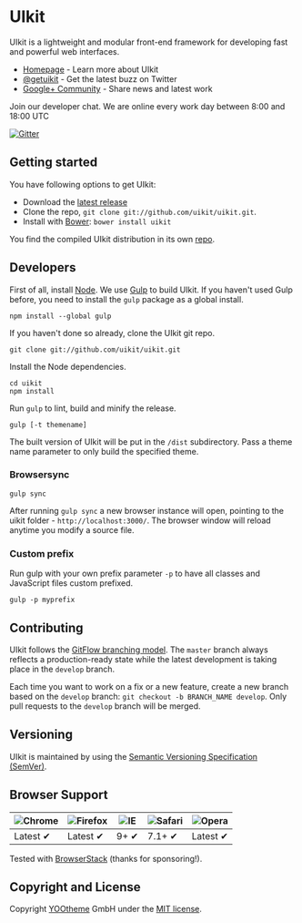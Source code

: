 # UIkit

UIkit is a lightweight and modular front-end framework for developing fast and powerful web interfaces.

-   [Homepage](http://getuikit.com) - Learn more about UIkit
-   [@getuikit](https://twitter.com/getuikit) - Get the latest buzz on Twitter
-   [Google+ Community](https://plus.google.com/communities/114238665434626719878) - Share news and latest work

Join our developer chat. We are online every work day between 8:00 and 18:00 UTC

[![Gitter](https://badges.gitter.im/Join%20Chat.svg)](https://gitter.im/uikit/uikit)

## Getting started

You have following options to get UIkit:

-   Download the [latest release](https://github.com/uikit/uikit/releases/latest)
-   Clone the repo, `git clone git://github.com/uikit/uikit.git`.
-   Install with [Bower](http://bower.io): `bower install uikit`

You find the compiled UIkit distribution in its own [repo](https://github.com/uikit/bower-uikit).

## Developers

First of all, install [Node](http://nodejs.org/). We use [Gulp](http://gulpjs.com) to build UIkit. If you haven't used Gulp before, you need to install the `gulp` package as a global install.

```
npm install --global gulp
```

If you haven't done so already, clone the UIkit git repo.

```
git clone git://github.com/uikit/uikit.git
```

Install the Node dependencies.

```
cd uikit
npm install
```

Run `gulp` to lint, build and minify the release.

```
gulp [-t themename]
```

The built version of UIkit will be put in the `/dist` subdirectory. Pass a theme name parameter to only build the specified theme.

### Browsersync

```
gulp sync
```

After running `gulp sync` a new browser instance will open, pointing to the uikit folder - `http://localhost:3000/`. The browser window will reload anytime you modify a source file.

### Custom prefix

Run gulp with your own prefix parameter `-p` to have all classes and JavaScript files custom prefixed.

```
gulp -p myprefix
```

## Contributing

UIkit follows the [GitFlow branching model](http://nvie.com/posts/a-successful-git-branching-model). The `master` branch always reflects a production-ready state while the latest development is taking place in the `develop` branch.

Each time you want to work on a fix or a new feature, create a new branch based on the `develop` branch: `git checkout -b BRANCH_NAME develop`. Only pull requests to the `develop` branch will be merged.

## Versioning

UIkit is maintained by using the [Semantic Versioning Specification (SemVer)](http://semver.org).

## Browser Support

| ![Chrome](https://raw.github.com/alrra/browser-logos/master/chrome/chrome_48x48.png) | ![Firefox](https://raw.github.com/alrra/browser-logos/master/firefox/firefox_48x48.png) | ![IE](https://raw.github.com/alrra/browser-logos/master/internet-explorer/internet-explorer_48x48.png) | ![Safari](https://raw.github.com/alrra/browser-logos/master/safari/safari_48x48.png) | ![Opera](https://raw.github.com/alrra/browser-logos/master/opera/opera_48x48.png) |
| ------------------------------------------------------------------------------------ | --------------------------------------------------------------------------------------- | ------------------------------------------------------------------------------------------------------ | ------------------------------------------------------------------------------------ | --------------------------------------------------------------------------------- |
| Latest ✔                                                                             | Latest ✔                                                                                | 9+ ✔                                                                                                   | 7.1+ ✔                                                                               | Latest ✔                                                                          |

Tested with [BrowserStack](https://www.browserstack.com) (thanks for sponsoring!).

## Copyright and License

Copyright [YOOtheme](http://www.yootheme.com) GmbH under the [MIT license](LICENSE.md).
